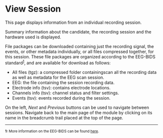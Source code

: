 # View Session

This page displays information from an individual recording session.

Summary information about the candidate, the recording session and the hardware used is displayed.

File packages can be downloaded containing just the recording signal, the events, or other metadata individually, or all files compressed together, for this session. These file packages are organized according to the EEG-BIDS standard<sup id="1">[1](#f1)</sup>, and are available for download as follows:

- All files (tgz): a compressed folder containingscan all the recording data as well as metadata for the EEG scan session.
- EEG: the file containing the session recording data.    
- Electrode info (tsv): contains electrode locations.    
- Channels info (tsv): channel status and filter settings.    
- Events (tsv): events recorded during the session.   

On the left, *Next* and *Previous* buttons can be used to navigate between sessions. Navigate back to the main page of the module by clicking on its name in the breadcrumb trail placed at the top of the page.
___
<sup> <b id="f1">1:</b> More information on the EEG-BIDS can be found [here](https://www.nature.com/articles/s41597-019-0104-8). </sup>
